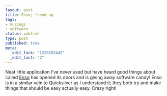 ```yaml
--- 
layout: post
title: Enso; freed up
tags: 
- musings
- software
status: publish
type: post
published: true
meta: 
  _edit_lock: "1220282442"
  _edit_last: "2"
---
```

Neat little application I've never used but have heard good things about called <a href="http://humanized.com/" title="Enso">Enso</a> has opened its doors and is giving away software candy! Enso is in a similar vein to Quicksilver as I understand it; they both try and make things that should be easy actually easy. Crazy right!
